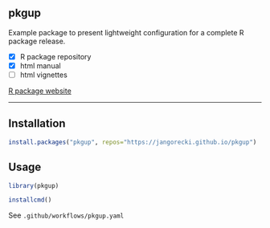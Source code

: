 pkgup
----

Example package to present lightweight configuration for a complete R package release.
- [x] R package repository
- [x] html manual
- [ ] html vignettes

[R package website](https://jangorecki.github.io/pkgup)

----

Installation
----

```r
install.packages("pkgup", repos="https://jangorecki.github.io/pkgup")
```

Usage
----


```r
library(pkgup)

installcmd()
```

See `.github/workflows/pkgup.yaml`
